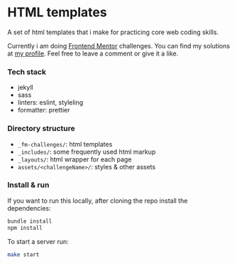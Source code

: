 # HTML templates

A set of html templates that i make for practicing core web coding skills.

Currently i am doing [Frontend Mentor](https://www.frontendmentor.io/) challenges. You can find my solutions at [my profile](https://www.frontendmentor.io/profile/Alex-K1m). Feel free to leave a comment or give it a like.

### Tech stack

- jekyll
- sass
- linters: eslint, styleling
- formatter: prettier

### Directory structure

- `_fm-challenges/`: html templates
- `_includes/`: some frequently used html markup
- `_layouts/`: html wrapper for each page
- `assets/<challengeName>/`: styles & other assets

### Install & run

If you want to run this locally, after cloning the repo install the dependencies:

```bash
bundle install
npm install
```

To start a server run:

```bash
make start
```
